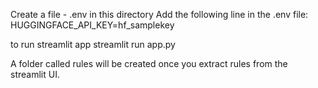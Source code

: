 Create a file - .env in this directory
Add the following line in the .env file: 
HUGGINGFACE_API_KEY=hf_samplekey


to run streamlit app
streamlit run app.py

A folder called rules will be created once you extract rules from the streamlit UI.
